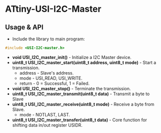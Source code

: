# ATtiny-USI-I2C-Master


## Usage & API
- Include the library to main program:
```C
#include <USI-I2C-master.h> 
```
- **void USI_I2C_master_init()** - Initialize a I2C Master device.
- **uint8_t USI_I2C_master_start(uint8_t address, uint8_t mode)** - Start a transmission.
  - address - Slave's address.
  - mode - USI_READ, USI_WRITE.
  - return - 0 = Successful, 1 = Failed.
- **void USI_I2C_master_stop()** - Terminate the transmission.
- **uint8_t USI_I2C_master_transmit(uint8_t data)** - Transmit a byte to Slave
- **uint8_t USI_I2C_master_receive(uint8_t mode)** - Receive a byte from Slave.
  - mode - NOTLAST, LAST.
- **uint8_t USI_I2C_master_transfer(uint8_t data)** - Core function for shifting data in/out register USIDR.
